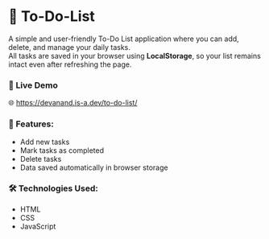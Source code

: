 # 📝 To-Do-List 

A simple and user-friendly To-Do List application where you can add, delete, and manage your daily tasks.  
All tasks are saved in your browser using **LocalStorage**, so your list remains intact even after refreshing the page.

### 🚀 Live Demo
🌐 https://devanand.is-a.dev/to-do-list/

### 🔧 Features: 
- Add new tasks
- Mark tasks as completed
- Delete tasks
- Data saved automatically in browser storage

### 🛠️ Technologies Used:
- HTML
- CSS
- JavaScript
